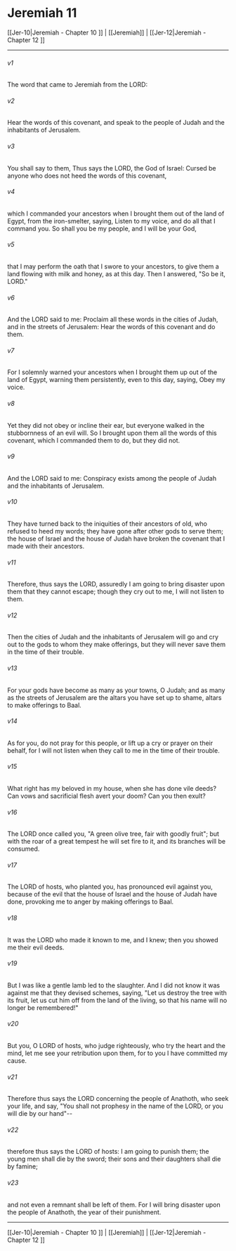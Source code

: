 # Jeremiah 11

[[Jer-10|Jeremiah - Chapter 10 ]] | [[Jeremiah]] | [[Jer-12|Jeremiah - Chapter 12 ]]
***

###### v1
The word that came to Jeremiah from the LORD:
###### v2
Hear the words of this covenant, and speak to the people of Judah and the inhabitants of Jerusalem.
###### v3
You shall say to them, Thus says the LORD, the God of Israel: Cursed be anyone who does not heed the words of this covenant,
###### v4
which I commanded your ancestors when I brought them out of the land of Egypt, from the iron-smelter, saying, Listen to my voice, and do all that I command you. So shall you be my people, and I will be your God,
###### v5
that I may perform the oath that I swore to your ancestors, to give them a land flowing with milk and honey, as at this day. Then I answered, "So be it, LORD."
###### v6
And the LORD said to me: Proclaim all these words in the cities of Judah, and in the streets of Jerusalem: Hear the words of this covenant and do them.
###### v7
For I solemnly warned your ancestors when I brought them up out of the land of Egypt, warning them persistently, even to this day, saying, Obey my voice.
###### v8
Yet they did not obey or incline their ear, but everyone walked in the stubbornness of an evil will. So I brought upon them all the words of this covenant, which I commanded them to do, but they did not.
###### v9
And the LORD said to me: Conspiracy exists among the people of Judah and the inhabitants of Jerusalem.
###### v10
They have turned back to the iniquities of their ancestors of old, who refused to heed my words; they have gone after other gods to serve them; the house of Israel and the house of Judah have broken the covenant that I made with their ancestors.
###### v11
Therefore, thus says the LORD, assuredly I am going to bring disaster upon them that they cannot escape; though they cry out to me, I will not listen to them.
###### v12
Then the cities of Judah and the inhabitants of Jerusalem will go and cry out to the gods to whom they make offerings, but they will never save them in the time of their trouble.
###### v13
For your gods have become as many as your towns, O Judah; and as many as the streets of Jerusalem are the altars you have set up to shame, altars to make offerings to Baal.
###### v14
As for you, do not pray for this people, or lift up a cry or prayer on their behalf, for I will not listen when they call to me in the time of their trouble.
###### v15
What right has my beloved in my house, when she has done vile deeds? Can vows and sacrificial flesh avert your doom? Can you then exult?
###### v16
The LORD once called you, "A green olive tree, fair with goodly fruit"; but with the roar of a great tempest he will set fire to it, and its branches will be consumed.
###### v17
The LORD of hosts, who planted you, has pronounced evil against you, because of the evil that the house of Israel and the house of Judah have done, provoking me to anger by making offerings to Baal.
###### v18
It was the LORD who made it known to me, and I knew; then you showed me their evil deeds.
###### v19
But I was like a gentle lamb led to the slaughter. And I did not know it was against me that they devised schemes, saying, "Let us destroy the tree with its fruit, let us cut him off from the land of the living, so that his name will no longer be remembered!"
###### v20
But you, O LORD of hosts, who judge righteously, who try the heart and the mind, let me see your retribution upon them, for to you I have committed my cause.
###### v21
Therefore thus says the LORD concerning the people of Anathoth, who seek your life, and say, "You shall not prophesy in the name of the LORD, or you will die by our hand"--
###### v22
therefore thus says the LORD of hosts: I am going to punish them; the young men shall die by the sword; their sons and their daughters shall die by famine;
###### v23
and not even a remnant shall be left of them. For I will bring disaster upon the people of Anathoth, the year of their punishment.

***

[[Jer-10|Jeremiah - Chapter 10 ]] | [[Jeremiah]] | [[Jer-12|Jeremiah - Chapter 12 ]]
